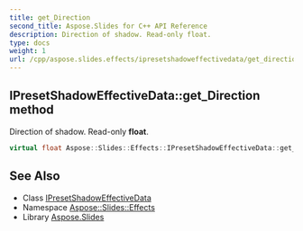 ```yaml
---
title: get_Direction
second_title: Aspose.Slides for C++ API Reference
description: Direction of shadow. Read-only float.
type: docs
weight: 1
url: /cpp/aspose.slides.effects/ipresetshadoweffectivedata/get_direction/
---
```

## IPresetShadowEffectiveData::get_Direction method


Direction of shadow. Read-only **float**.

```cpp
virtual float Aspose::Slides::Effects::IPresetShadowEffectiveData::get_Direction()=0
```

## See Also

* Class [IPresetShadowEffectiveData](../)
* Namespace [Aspose::Slides::Effects](../../)
* Library [Aspose.Slides](../../../)
